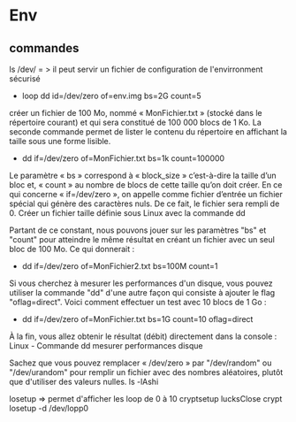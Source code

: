 # Env

## commandes
ls /dev/ = > il peut servir un fichier de configuration de l'envirronment sécurisé 
- loop
dd id=/dev/zero of=env.img bs=2G count=5 

créer un fichier de 100 Mo, nommé « MonFichier.txt » (stocké dans le répertoire courant) et qui sera constitué de 100 000 blocs de 1 Ko. La seconde commande permet de lister le contenu du répertoire en affichant la taille sous une forme lisible.

- dd if=/dev/zero of=MonFichier.txt bs=1k count=100000

Le paramètre « bs » correspond à « block_size » c’est-à-dire la taille d’un bloc et, « count » au nombre de blocs de cette taille qu’on doit créer. En ce qui concerne « if=/dev/zero », on appelle comme fichier d’entrée un fichier spécial qui génère des caractères nuls. De ce fait, le fichier sera rempli de 0.
Créer un fichier taille définie sous Linux avec la commande dd

Partant de ce constant, nous pouvons jouer sur les paramètres "bs" et "count" pour atteindre le même résultat en créant un fichier avec un seul bloc de 100 Mo. Ce qui donnerait :

- dd if=/dev/zero of=MonFichier2.txt bs=100M count=1

Si vous cherchez à mesurer les performances d'un disque, vous pouvez utiliser la commande "dd" d'une autre façon qui consiste à ajouter le flag "oflag=direct". Voici comment effectuer un test avec 10 blocs de 1 Go :

- dd if=/dev/zero of=MonFichier.txt bs=1G count=10 oflag=direct

À la fin, vous allez obtenir le résultat (débit) directement dans la console :
Linux - Commande dd mesurer performances disque

Sachez que vous pouvez remplacer « /dev/zero » par "/dev/random" ou "/dev/urandom" pour remplir un fichier avec des nombres aléatoires, plutôt que d'utiliser des valeurs nulles.
 ls -lAshi 
 
losetup => permet d'afficher les loop de 0 à 10 
cryptsetup lucksClose crypt
losetup -d /dev/lopp0
